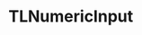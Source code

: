 # TLNumericInput

<!-- [![FVCproductions](https://repository-images.githubusercontent.com/184097031/41c7d000-780e-11e9-9819-a7f8f5ad4db9?v=3&s=200)](http://fvcproductions.com) -->
